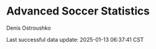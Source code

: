 # Advanced Soccer Statistics
Denis Ostroushko

<!-- gfm -->

Last successful data update: 2025-01-13 06:37:41 CST
